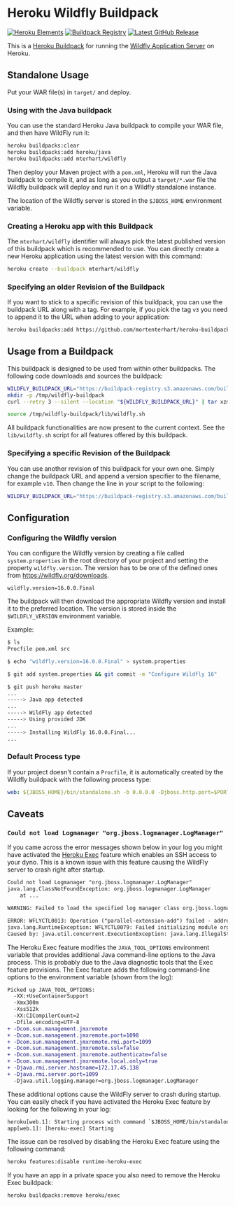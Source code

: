 # Heroku Wildfly Buildpack

[![Heroku Elements](https://img.shields.io/badge/Heroku_Elements-published-6762A6)][heroku-elements]
[![Buildpack Registry](https://img.shields.io/badge/Buildpack_Registry-mterhart/wildfly-6762A6)][buildpack-registry]
[![Latest GitHub Release](https://img.shields.io/github/v/tag/mortenterhart/heroku-buildpack-wildfly?color=blue&label=Latest%20Release&logo=github)][github-releases]

[heroku-elements]: https://elements.heroku.com/buildpacks/mortenterhart/heroku-buildpack-wildfly "Buildpack on Heroku Elements"
[buildpack-registry]: https://devcenter.heroku.com/articles/buildpack-registry "Buildpack Registry"
[github-releases]: https://github.com/mortenterhart/heroku-buildpack-wildfly/releases "GitHub Releases"

This is a [Heroku Buildpack](https://devcenter.heroku.com/articles/buildpacks)
for running the [Wildfly Application Server](http://wildfly.org) on Heroku.

## Standalone Usage

Put your WAR file(s) in `target/` and deploy.

### Using with the Java buildpack

You can use the standard Heroku Java buildpack to compile your WAR file, and
then have WildFly run it:

```bash
heroku buildpacks:clear
heroku buildpacks:add heroku/java
heroku buildpacks:add mterhart/wildfly
```

Then deploy your Maven project with a `pom.xml`, Heroku will run the Java buildpack
to compile it, and as long as you output a `target/*.war` file the Wildfly buildpack
will deploy and run it on a Wildfly standalone instance.

The location of the Wildfly server is stored in the `$JBOSS_HOME` environment
variable.

### Creating a Heroku app with this Buildpack

The `mterhart/wildfly` identifier will always pick the latest published version
of this buildpack which is recommended to use. You can directly create a new
Heroku application using the latest version with this command:

```bash
heroku create --buildpack mterhart/wildfly
```

### Specifying an older Revision of the Buildpack

If you want to stick to a specific revision of this buildpack, you can use the
buildpack URL along with a tag. For example, if you pick the tag `v3` you need
to append it to the URL when adding to your application:

```bash
heroku buildpacks:add https://github.com/mortenterhart/heroku-buildpack-wildfly#v3
```

## Usage from a Buildpack

This buildpack is designed to be used from within other buildpacks. The following
code downloads and sources the buildpack:

```bash
WILDFLY_BUILDPACK_URL="https://buildpack-registry.s3.amazonaws.com/buildpacks/mterhart/wildfly.tgz"
mkdir -p /tmp/wildfly-buildpack
curl --retry 3 --silent --location "${WILDFLY_BUILDPACK_URL}" | tar xzm -C /tmp/wildfly-buildpack --strip-components=1

source /tmp/wildfly-buildpack/lib/wildfly.sh
```

All buildpack functionalities are now present to the current context. See the
`lib/wildfly.sh` script for all features offered by this buildpack.

### Specifying a specific Revision of the Buildpack

You can use another revision of this buildpack for your own one. Simply change the
buildpack URL and append a version specifier to the filename, for example `v10`.
Then change the line in your script to the following:

```bash
WILDFLY_BUILDPACK_URL="https://buildpack-registry.s3.amazonaws.com/buildpacks/mterhart/wildfly-v10.tgz"
```

## Configuration

### Configuring the Wildfly version

You can configure the Wildfly version by creating a file called `system.properties`
in the root directory of your project and setting the property `wildfly.version`.
The version has to be one of the defined ones from <https://wildfly.org/downloads>.

```properties
wildfly.version=16.0.0.Final
```

The buildpack will then download the appropriate Wildfly version and install
it to the preferred location. The version is stored inside the `$WILDFLY_VERSION`
environment variable.

Example:

```bash
$ ls
Procfile pom.xml src

$ echo "wildfly.version=16.0.0.Final" > system.properties

$ git add system.properties && git commit -m "Configure Wildfly 16"

$ git push heroku master
...
-----> Java app detected
...
-----> WildFly app detected
-----> Using provided JDK
...
-----> Installing WildFly 16.0.0.Final...
...
```

### Default Process type

If your project doesn't contain a `Procfile`, it is automatically created by the
Wildfly buildpack with the following process type:

```yaml
web: ${JBOSS_HOME}/bin/standalone.sh -b 0.0.0.0 -Djboss.http.port=$PORT
```

## Caveats

### `Could not load Logmanager "org.jboss.logmanager.LogManager"`

If you came across the error messages shown below in your log you might have
activated the [Heroku Exec](https://devcenter.heroku.com/articles/exec) feature
which enables an SSH access to your dyno. This is a known issue with this feature
causing the WildFly server to crash right after startup.

```txt
Could not load Logmanager "org.jboss.logmanager.LogManager"
java.lang.ClassNotFoundException: org.jboss.logmanager.LogManager
    at ...

WARNING: Failed to load the specified log manager class org.jboss.logmanager.LogManager

ERROR: WFLYCTL0013: Operation ("parallel-extension-add") failed - address: ([])
java.lang.RuntimeException: WFLYCTL0079: Failed initializing module org.jboss.as.logging
Caused by: java.util.concurrent.ExecutionException: java.lang.IllegalStateException: WFLYLOG0078: The logging subsystem requires the log manager to be org.jboss.logmanager.LogManager. The subsystem has not be initialized and cannot be used. To use JBoss Log Manager you must add the system property "java.util.logging.manager" and set it to "org.jboss.logmanager.LogManager"
```

The Heroku Exec feature modifies the `JAVA_TOOL_OPTIONS` environment variable
that provides additional Java command-line options to the Java process. This is
probably due to the Java diagnostic tools that the Exec feature provisions. The
Exec feature adds the following command-line options to the environment variable
(shown from the log):

```diff
Picked up JAVA_TOOL_OPTIONS:
  -XX:+UseContainerSupport
  -Xmx300m
  -Xss512k
  -XX:CICompilerCount=2
  -Dfile.encoding=UTF-8
+ -Dcom.sun.management.jmxremote
+ -Dcom.sun.management.jmxremote.port=1098
+ -Dcom.sun.management.jmxremote.rmi.port=1099
+ -Dcom.sun.management.jmxremote.ssl=false
+ -Dcom.sun.management.jmxremote.authenticate=false
+ -Dcom.sun.management.jmxremote.local.only=true
+ -Djava.rmi.server.hostname=172.17.45.138
+ -Djava.rmi.server.port=1099
  -Djava.util.logging.manager=org.jboss.logmanager.LogManager
```

These additional options cause the WildFly server to crash during startup. You
can easily check if you have activated the Heroku Exec feature by looking for
the following in your log:

```txt
heroku[web.1]: Starting process with command `$JBOSS_HOME/bin/standalone.sh -b 0.0.0.0 -Djboss.http.port=17971`
app[web.1]: [heroku-exec] Starting
```

The issue can be resolved by disabling the Heroku Exec feature using the
following command:

```txt
heroku features:disable runtime-heroku-exec
```

If you have an app in a private space you also need to remove the Heroku Exec
buildpack:

```txt
heroku buildpacks:remove heroku/exec
```
